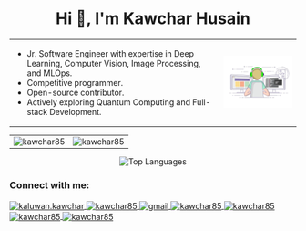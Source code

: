 <h1 align="center">Hi 👋, I'm Kawchar Husain</h1>

<div align="center">
  <table style="border-collapse: collapse; border: none;">
    <tr>
      <td style="border: none;">
        <ul align="left">
          <li>Jr. Software Engineer with expertise in Deep Learning, Computer Vision, Image Processing, and MLOps.</li>
          <li>Competitive programmer.</li>
          <li>Open-source contributor.</li>
          <li>Actively exploring Quantum Computing and Full-stack Development.</li>
        </ul>
      </td>
      <td style="border: none;">
        <img src="coding.webp" alt="Coding" width="300"/>
      </td>
    </tr>
  </table>
</div>

<!-- p align="center">
  <img align="left" src="https://github-stats-one-phi.vercel.app/api?username=kawchar85&show_icons=true&hide_border=true&theme=tokyonight" alt="kawchar85" />
  <img align="right" src="https://github-readme-streak-stats.herokuapp.com/?user=kawchar85&hide_border=true&theme=tokyonight" alt="kawchar85" />
</p -->
<table align="center">
  <tr>
    <td align="center">
      <img src="https://github-stats-one-phi.vercel.app/api?username=kawchar85&show_icons=true&hide_border=true&theme=tokyonight&rank_icon=percentile" alt="kawchar85" />
    </td>
    <td align="center">
      <img src="https://github-readme-streak-stats-zeta-ochre.vercel.app/?user=kawchar85&hide_border=true&theme=tokyonight" alt="kawchar85" />
    </td>
  </tr>
</table>


<p align="center">
  <img src="https://github-stats-one-phi.vercel.app/api/top-langs/?username=kawchar85&layout=compact&hide_border=true&theme=tokyonight&bg_color=00000000&langs_count=20&hide=css,tex" alt="Top Languages"/>
</p>

<h3 align="left">Connect with me:</h3>
<p align="left">
  <a href="https://fb.com/kaluwan.kawchar" target="blank">
    <img align="center" src="https://raw.githubusercontent.com/rahuldkjain/github-profile-readme-generator/master/src/images/icons/Social/facebook.svg" alt="kaluwan.kawchar" height="30" width="40" />
  </a>
  <a href="https://linkedin.com/in/kawchar85" target="blank">
    <img align="center" src="https://raw.githubusercontent.com/rahuldkjain/github-profile-readme-generator/master/src/images/icons/Social/linked-in-alt.svg" alt="kawchar85" height="30" width="40" />
  </a>
  <a href="mailto:kawcharhusain@gmail.com" target="blank">
    <img align="center" src="https://cdn.jsdelivr.net/npm/simple-icons@3.0.1/icons/gmail.svg" alt="gmail" height="30" width="40" />
  </a>
  <a href="https://kaggle.com/kawchar85" target="blank">
    <img align="center" src="https://raw.githubusercontent.com/rahuldkjain/github-profile-readme-generator/master/src/images/icons/Social/kaggle.svg" alt="kawchar85" height="30" width="40" />
  </a>
  <a href="https://codeforces.com/profile/kawchar85" target="blank">
    <img align="center" src="https://raw.githubusercontent.com/rahuldkjain/github-profile-readme-generator/master/src/images/icons/Social/codeforces.svg" alt="kawchar85" height="30" width="40" />
  </a>
  <a href="https://www.codechef.com/users/kawchar85" target="blank">
    <img align="center" src="https://cdn.jsdelivr.net/npm/simple-icons@3.1.0/icons/codechef.svg" alt="kawchar85" height="30" width="40" />
  </a>
  <a href="https://www.leetcode.com/kawchar85" target="blank">
    <img align="center" src="https://raw.githubusercontent.com/rahuldkjain/github-profile-readme-generator/master/src/images/icons/Social/leet-code.svg" alt="kawchar85" height="30" width="40" />
  </a>
</p>

